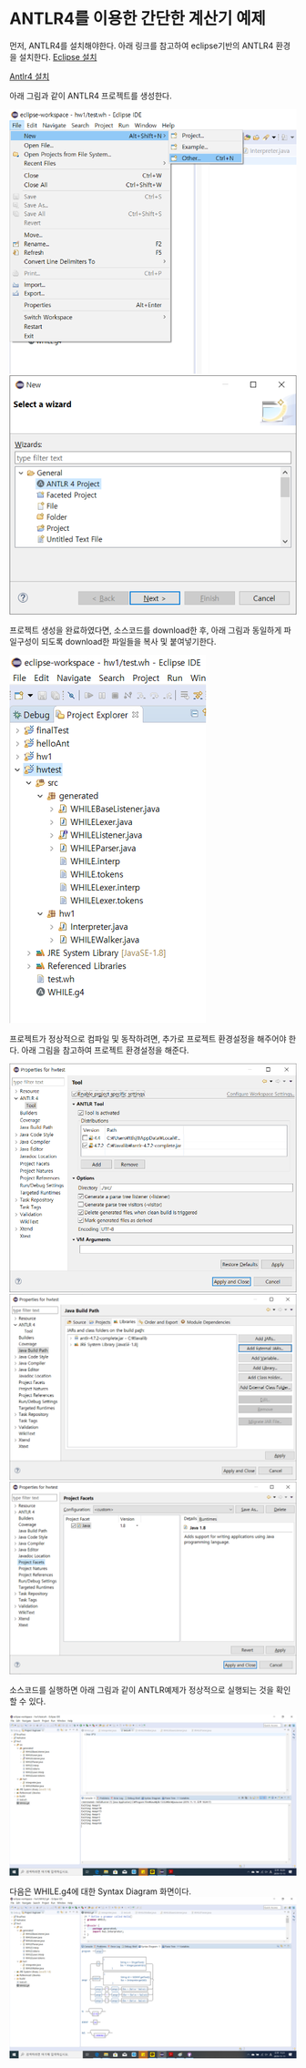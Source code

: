 # ANTLR4를 이용한 간단한 계산기 예제

먼저, ANTLR4를 설치해야한다.
아래 링크를 참고하여 eclipse기반의 ANTLR4 환경을 설치한다.
[Eclipse 설치](https://github.com/jknack/antlr4ide)

[Antlr4 설치](https://github.com/antlr/antlr4/blob/master/doc/getting-started.md)


아래 그림과 같이 ANTLR4 프로젝트를 생성한다.

![프로젝트생성](./doc/images/프로젝트생성.png)
![프로젝트선택](./doc/images/ANTLR프로젝트선택.png)

프로젝트 생성을 완료하였다면,
소스코드를 download한 후, 아래 그림과 동일하게 파일구성이 되도록 download한 파일들을 복사 및 붙여넣기한다.

![프로젝트파일구성](./doc/images/프로젝트파일구성.png)

프로젝트가 정상적으로 컴파일 및 동작하려면,
추가로 프로젝트 환경설정을 해주어야 한다.
아래 그림을 참고하여 프로젝트 환경설정을 해준다.

![프로젝트파일구성](./doc/images/antlr_tool.png)
![프로젝트파일구성](./doc/images/antlr4_jar추가.png)
![프로젝트파일구성](./doc/images/project_facets.png)


소스코드를 실행하면 아래 그림과 같이 ANTLR예제가 정상적으로 실행되는 것을 확인할 수 있다.

![실행화면](./doc/images/실행화면.png)


다음은 WHILE.g4에 대한 Syntax Diagram 화면이다.
![Syntax_Diagram](./doc/images/Syntax_Diagram.png)



